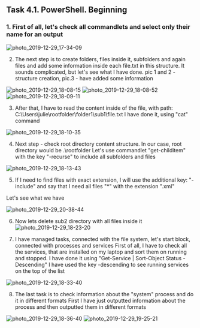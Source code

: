 ## Task 4.1. PowerShell. Beginning

### 1. First of all, let's check all commandlets and select only their name for an output

![photo_2019-12-29_17-34-09](https://user-images.githubusercontent.com/58468159/71560829-3bbdf100-2a77-11ea-8a10-13c124e0f288.jpg)


2. The next step is to create folders, files inside it, subfolders and again files and add some information inside each file.txt in this structure. It sounds complicated, but let's see what I have done. pic 1 and 2 - structure creation, pic.3 - have added some information

![photo_2019-12-29_18-08-15](https://user-images.githubusercontent.com/58468159/71560908-47f67e00-2a78-11ea-8fa1-e804b2de3168.jpg)
![photo_2019-12-29_18-08-52](https://user-images.githubusercontent.com/58468159/71560909-47f67e00-2a78-11ea-8fdc-da2c196cd190.jpg)
![photo_2019-12-29_18-09-11](https://user-images.githubusercontent.com/58468159/71560911-47f67e00-2a78-11ea-8445-9a8fff495c40.jpg)


3. After that, I have to read the content inside of the file, with path: C:\Users\julie\rootfolder\folder1\sub1\file.txt
I have done it, using "cat" command

![photo_2019-12-29_18-10-35](https://user-images.githubusercontent.com/58468159/71561006-5abd8280-2a79-11ea-85cd-c87ed30e960b.jpg)

4. Next step - check root directory content structure. In our case, root directory would be .\rootfolder
Let's use commandlet "get-childitem" with the key "-recurse" to include all subfolders and files

![photo_2019-12-29_18-13-43](https://user-images.githubusercontent.com/58468159/71561012-76c12400-2a79-11ea-88d5-fd0ba7140ec8.jpg)

5. If I need to find files with exact extension, I will use the additional key: "-include" and say that I need all files "*" with the extension ".xml" 

Let's see what we have


![photo_2019-12-29_20-38-44](https://user-images.githubusercontent.com/58468159/71561136-3e224a00-2a7b-11ea-852c-4c888ba726de.jpg)


6. Now lets delete sub2 directory with all files inside it
![photo_2019-12-29_18-23-20](https://user-images.githubusercontent.com/58468159/71561181-cef92580-2a7b-11ea-8303-1f161e22da4a.jpg)


7. I have managed tasks, connected with the file system, let's start block, connected with processes and services
First of all, I have to check all the services, that are installed on my laptop and sort them on running and stopped.
I have done it using "Get-Service | Sort-Object Status -Descending" I have used the key -descending to see running services on the top of the list

![photo_2019-12-29_18-33-40](https://user-images.githubusercontent.com/58468159/71561232-87bf6480-2a7c-11ea-99fd-10eb2c7177f7.jpg)

8. The last task is to check information about the "system" process and do it in different formats
First I have just outputted information about the process and then outputted them in different formats

![photo_2019-12-29_18-36-40](https://user-images.githubusercontent.com/58468159/71561274-02887f80-2a7d-11ea-8150-5b7cec779e25.jpg)
![photo_2019-12-29_19-25-21](https://user-images.githubusercontent.com/58468159/71561275-04524300-2a7d-11ea-97e9-cdfa2fc3eccb.jpg)

